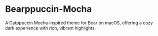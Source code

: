 # Bearppuccin-Mocha
A Catppuccin Mocha‑inspired theme for Bear on macOS, offering a cozy dark experience with rich, vibrant highlights.
